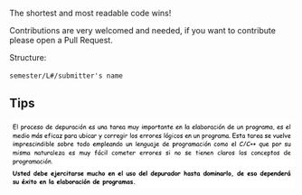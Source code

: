 The shortest and most readable code wins!

Contributions are very welcomed and needed,  if you want to contribute please
open a Pull Request.

Structure:

`semester/L#/submitter's name`

## Tips

![Debugging is essential](img/ss_20220916_200135.png)
